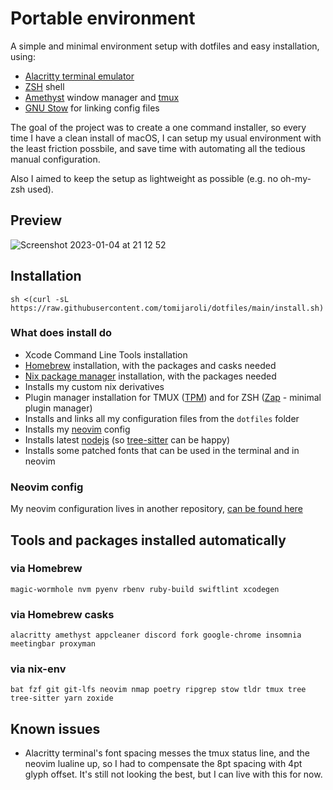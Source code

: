 # Portable environment

A simple and minimal environment setup with dotfiles and easy installation, using:

- [Alacritty terminal emulator](https://github.com/alacritty/alacritty)
- [ZSH](https://www.zsh.org/) shell
- [Amethyst](https://ianyh.com/amethyst/) window manager and [tmux](https://github.com/tmux/tmux)
- [GNU Stow](https://www.gnu.org/software/stow/) for linking config files

The goal of the project was to create a one command installer, so every time I have a clean install of macOS, I can setup my usual environment with the least friction possbile, and save time with automating all the tedious manual configuration.

Also I aimed to keep the setup as lightweight as possible (e.g. no oh-my-zsh used).

## Preview

![Screenshot 2023-01-04 at 21 12 52](https://user-images.githubusercontent.com/3617451/210640572-bd947c4c-2f76-4c7c-ac30-5990361d3362.jpg)

## Installation

```
sh <(curl -sL https://raw.githubusercontent.com/tomijaroli/dotfiles/main/install.sh)
```

### What does install do

- Xcode Command Line Tools installation
- [Homebrew](https://brew.sh/) installation, with the packages and casks needed
- [Nix package manager](https://nixos.org/) installation, with the packages needed
- Installs my custom nix derivatives
- Plugin manager installation for TMUX ([TPM](https://github.com/tmux-plugins/tpm)) and for ZSH ([Zap](https://github.com/zap-zsh/zap) - minimal plugin manager)
- Installs and links all my configuration files from the `dotfiles` folder
- Installs my [neovim](https://neovim.io/) config
- Installs latest [nodejs](https://nodejs.org/en/) (so [tree-sitter](https://github.com/tree-sitter/tree-sitter) can be happy)
- Installs some patched fonts that can be used in the terminal and in neovim

### Neovim config

My neovim configuration lives in another repository, [can be found here](https://github.com/tomijaroli/nvim-config)

## Tools and packages installed automatically

### via Homebrew

```
magic-wormhole nvm pyenv rbenv ruby-build swiftlint xcodegen
```

### via Homebrew casks

```
alacritty amethyst appcleaner discord fork google-chrome insomnia meetingbar proxyman
```

### via nix-env

```
bat fzf git git-lfs neovim nmap poetry ripgrep stow tldr tmux tree tree-sitter yarn zoxide
```

## Known issues

- Alacritty terminal's font spacing messes the tmux status line, and the neovim lualine up, so I had to compensate the 8pt spacing with 4pt glyph offset. It's still not looking the best, but I can live with this for now.
